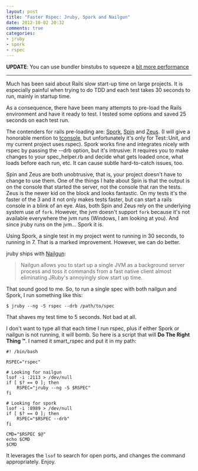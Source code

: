 ```yaml
---
layout: post
title: "Faster Rspec: Jruby, Spork and Nailgun"
date: 2012-10-02 20:32
comments: true
categories:
- jruby
- spork
- rspec
---
```


**UPDATE**: You can use bundler binstubs to squeeze a [bit more performance][6]

---

Much has been said about Rails slow start-up time on large projects. It is especially painful when
trying to do TDD and each test takes 30 seconds to run, mainly in startup time.

As a consequence, there have been many attempts to pre-load the Rails environment and have it ready to test. I tested some options
and saved 25 seconds on each test run.

<!-- more -->

The contenders for rails pre-loading are: [Spork][1], [Spin][2] and [Zeus][3]. (I will give a honorable mention to [tconsole][4], but unfortunately it's only
for Test::Unit, and my current project uses rspec). Spork works fine and integrates nicely with rspec by passing the --drb option,
but it's intrusive: It requires you to make changes to your spec_helper.rb and decide what gets loaded once, what loads before each run, etc.
It can cause subtle hard-to-catch issues, too.

Spin and Zeus are both unobtrusive, that is, your project doesn't have to change to use them. One of the things I hate about Spin is that the
output is on the console that started the server, not the console that ran the tests. Zeus is the newer kid on the block and looks fantastic.
On my tests it's the faster of the 3 and it not only makes tests faster, but can start a rails console in a blink of an eye. Alas,  both Spin and
Zeus rely on the underlying system use of ```fork```. However, the jvm doesn't support ```fork``` because it's not available everywhere the jvm
runs (Windows, I am looking at you).	 And since jruby runs on the jvm... Spork it is.

Using Spork, a single test in my project went to running in 30 seconds, to running in 7. That is a marked improvement. However, we can do better.

jruby ships with [Nailgun][5]:

> Nailgun allows you to start up a single JVM as a background server process and toss it commands from a fast native client almost eliminating JRuby's annoyingly slow start up time.

That sound good to me. So, to run a single spec with both nailgun and Spork, I run something like this:

```
$ jruby --ng -S rspec --drb /path/to/spec
```

That shaves my test time to 5 seconds. Not bad at all.

I don't want to type all that each time I run rspec, plus if either Spork or nailgun is not running, it will bomb. So here is a script
that will **Do The Right Thing &trade;**. I named it smart_rspec and put it in my path:

```shell
#! /bin/bash

RSPEC="rspec"

# Looking for nailgun
lsof -i :2113 > /dev/null
if [ $? == 0 ]; then
	RSPEC="jruby --ng -S $RSPEC"
fi

# Looking for spork
lsof -i :8989 > /dev/null
if [ $? == 0 ]; then
	RSPEC="$RSPEC --drb"
fi

CMD="$RSPEC $@"
echo $CMD
$CMD
```

It leverages the ```lsof``` to search for open ports, and changes the command appropriately. Enjoy.

[1]: https://github.com/sporkrb/spork
[2]: https://github.com/jstorimer/spin
[3]: https://github.com/burke/zeus
[4]: https://github.com/commondream/tconsole
[5]: http://kenai.com/projects/jruby/pages/JRubyWithNailgun
[6]: /blog/2013/03/27/fater-rspec-jruby/
